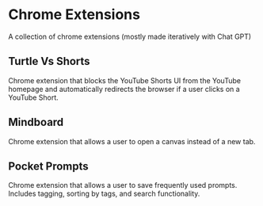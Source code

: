 # Chrome Extensions
A collection of chrome extensions (mostly made iteratively with Chat GPT)

## Turtle Vs Shorts
Chrome extension that blocks the YouTube Shorts UI from the YouTube homepage and automatically redirects the browser if a user clicks on a YouTube Short. 

## Mindboard
Chrome extension that allows a user to open a canvas instead of a new tab.

## Pocket Prompts
Chrome extension that allows a user to save frequently used prompts. Includes tagging, sorting by tags, and search functionality.
